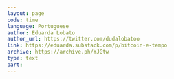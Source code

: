 ```yaml
---
layout: page
code: time
language: Portuguese
author: Eduarda Lobato
author_url: https://twitter.com/dudalobatoo
link: https://eduarda.substack.com/p/bitcoin-e-tempo
archive: https://archive.ph/YJGtw
type: text
part: 
---
```

